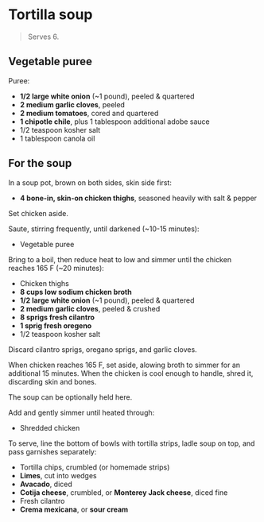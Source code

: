 Tortilla soup
=============

> Serves 6.

Vegetable puree
---------------

Puree:

- **1/2 large white onion** (~1 pound), peeled & quartered
- **2 medium garlic cloves**, peeled
- **2 medium tomatoes**, cored and quartered
- **1 chipotle chile**, plus 1 tablespoon additional adobe sauce
- 1/2 teaspoon kosher salt
- 1 tablespoon canola oil

For the soup
------------

In a soup pot, brown on both sides, skin side first:

- **4 bone-in, skin-on chicken thighs**, seasoned heavily with salt & pepper

Set chicken aside.

Saute, stirring frequently, until darkened (~10-15 minutes):

- Vegetable puree

Bring to a boil, then reduce heat to low and simmer until the chicken reaches 165 F (~20 minutes):

- Chicken thighs
- **8 cups low sodium chicken broth**
- **1/2 large white onion** (~1 pound), peeled & quartered
- **2 medium garlic cloves**, peeled & crushed
- **8 sprigs fresh cilantro**
- **1 sprig fresh oregeno**
- 1/2 teaspoon kosher salt

Discard cilantro sprigs, oregano sprigs, and garlic cloves.

When chicken reaches 165 F, set aside, alowing broth to simmer for an additional 15 minutes. When the chicken is cool enough to handle, shred it, discarding skin and bones.

The soup can be optionally held here.

Add and gently simmer until heated through:

- Shredded chicken

To serve, line the bottom of bowls with tortilla strips, ladle soup on top, and pass garnishes separately:

- Tortilla chips, crumbled (or homemade strips)
- **Limes**, cut into wedges
- **Avacado**, diced
- **Cotija cheese**, crumbled, or **Monterey Jack cheese**, diced fine
- Fresh cilantro
- **Crema mexicana**, or **sour cream**
